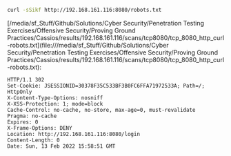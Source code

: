```bash
curl -sSikf http://192.168.161.116:8080/robots.txt
```

[/media/sf_Stuff/Github/Solutions/Cyber Security/Penetration Testing Exercises/Offensive Security/Proving Ground Practices/Cassios/results/192.168.161.116/scans/tcp8080/tcp_8080_http_curl-robots.txt](file:///media/sf_Stuff/Github/Solutions/Cyber Security/Penetration Testing Exercises/Offensive Security/Proving Ground Practices/Cassios/results/192.168.161.116/scans/tcp8080/tcp_8080_http_curl-robots.txt):

```
HTTP/1.1 302
Set-Cookie: JSESSIONID=30378F35C533BF3B0FC6FFA71972533A; Path=/; HttpOnly
X-Content-Type-Options: nosniff
X-XSS-Protection: 1; mode=block
Cache-Control: no-cache, no-store, max-age=0, must-revalidate
Pragma: no-cache
Expires: 0
X-Frame-Options: DENY
Location: http://192.168.161.116:8080/login
Content-Length: 0
Date: Sun, 13 Feb 2022 15:58:51 GMT

```
